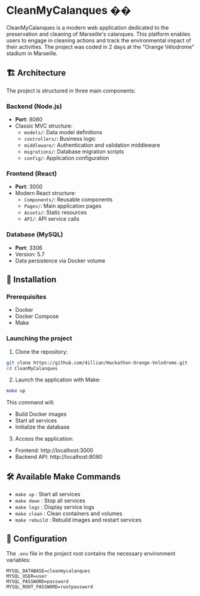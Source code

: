 # CleanMyCalanques ��️

CleanMyCalanques is a modern web application dedicated to the preservation and cleaning of Marseille's calanques. This platform enables users to engage in cleaning actions and track the environmental impact of their activities. The project was coded in 2 days at the "Orange Vélodrome" stadium in Marseille.

## 🏗️ Architecture

The project is structured in three main components:

### Backend (Node.js)
- **Port**: 8080
- Classic MVC structure:
  - `models/`: Data model definitions
  - `controllers/`: Business logic
  - `middleware/`: Authentication and validation middleware
  - `migrations/`: Database migration scripts
  - `config/`: Application configuration

### Frontend (React)
- **Port**: 3000
- Modern React structure:
  - `Components/`: Reusable components
  - `Pages/`: Main application pages
  - `Assets/`: Static resources
  - `API/`: API service calls

### Database (MySQL)
- **Port**: 3306
- Version: 5.7
- Data persistence via Docker volume

## 🚀 Installation

### Prerequisites
- Docker
- Docker Compose
- Make

### Launching the project

1. Clone the repository:
```bash
git clone https://github.com/4illian/Hackathon-Orange-Velodrome.git
cd CleanMyCalanques
```

2. Launch the application with Make:
```bash
make up
```

This command will:
- Build Docker images
- Start all services
- Initialize the database

3. Access the application:
- Frontend: http://localhost:3000
- Backend API: http://localhost:8080

## 🛠️ Available Make Commands

- `make up` : Start all services
- `make down` : Stop all services
- `make logs` : Display service logs
- `make clean` : Clean containers and volumes
- `make rebuild` : Rebuild images and restart services

## 🔧 Configuration

The `.env` file in the project root contains the necessary environment variables:

```env
MYSQL_DATABASE=cleanmycalanques
MYSQL_USER=user
MYSQL_PASSWORD=password
MYSQL_ROOT_PASSWORD=rootpassword
```
